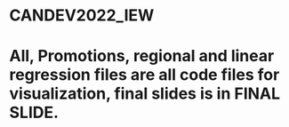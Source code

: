 # CANDEV2022_IEW
# All, Promotions, regional and linear regression files are all code files for visualization, final slides is in FINAL SLIDE.
